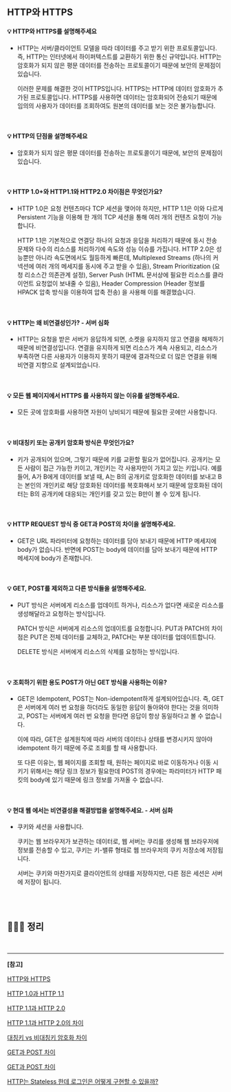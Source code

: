 ## HTTP와 HTTPS

#### 💡 HTTP와 HTTPS를 설명해주세요

- HTTP는 서버/클라이언트 모델을 따라 데이터를 주고 받기 위한 프로토콜입니다. 즉, HTTP는 인터넷에서 하이퍼텍스트를 교환하기 위한 통신 규약입니다. HTTP는 암호화가 되지 않은 평문 데이터를 전송하는 프로토콜이기 때문에 보안의 문제점이 있습니다.

  이러한 문제를 해결한 것이 HTTPS입니다. HTTPS는 HTTP에 데이터 암호화가 추가된 프로토콜입니다. HTTPS를 사용하면 데이터는 암호화되어 전송되기 때문에 임의의 사용자가 데이터를 조회하여도 원본의 데이터를 보는 것은 불가능합니다.

<br>

#### 💡 HTTP의 단점을 설명해주세요

- 암호화가 되지 않은 평문 데이터를 전송하는 프로토콜이기 때문에, 보안의 문제점이 있습니다.

<br>

#### 💡 HTTP 1.0+와 HTTP1.1와 HTTP2.0 차이점은 무엇인가요?

- HTTP 1.0은 요청 컨텐츠마다 TCP 세션을 맺어야 하지만, HTTP 1.1은 이와 다르게 Persistent 기능을 이용해 한 개의 TCP 세션을 통해 여러 개의 컨텐츠 요청이 가능합니다. 

  HTTP 1.1은 기본적으로 연결당 하나의 요청과 응답을 처리하기 때문에 동시 전송 문제와 다수의 리소스를 처리하기에 속도와 성능 이슈를 가집니다. HTTP 2.0은 성능뿐만 아니라 속도면에서도 월등하게 빠른데, Multiplexed Streams (하나의 커넥션에 여러 개의 메세지를 동시에 주고 받을 수 있음), Stream Prioritization (요청 리소스간 의존관계 설정), Server Push (HTML 문서상에 필요한 리소스를 클라이언트 요청없이 보내줄 수 있음), Header Compression (Header 정보를 HPACK 압축 방식을 이용하여 압축 전송) 을 사용해 이를 해결했습니다.

<br>

#### 💡 HTTP는 왜 비연결성인가? - 서버 심화

- HTTP는 요청을 받은 서버가 응답하게 되면, 소켓을 유지하지 않고 연결을 해제하기 때문에 비연결성입니다. 연결을 유지하게 되면 리소스가 계속 사용되고, 리소스가 부족하면 다른 사용자가 이용하지 못하기 때문에 결과적으로 더 많은 연결을 위해 비연결 지향으로 설계되었습니다.

<br>

#### 💡 모든 웹 페이지에서 HTTPS 를 사용하지 않는 이유를 설명해주세요.

- 모든 곳에 암호화를 사용하면 자원이 낭비되기 때문에 필요한 곳에만 사용합니다.

<br>

#### 💡 비대칭키 또는 공개키 암호화 방식은 무엇인가요?

- 키가 공개되어 있으며, 그렇기 때문에 키를 교환할 필요가 없어집니다. 공개키는 모든 사람이 접근 가능한 키이고, 개인키는 각 사용자만이 가지고 있는 키입니다. 예를 들어, A가 B에게 데이터를 보낼 때, A는 B의 공개키로 암호화한 데이터를 보내고 B는 본인의 개인키로 해당 암호화된 데이터를 복호화해서 보기 때문에 암호화된 데이터는 B의 공개키에 대응되는 개인키를 갖고 있는 B만이 볼 수 있게 됩니다.

<br>

#### 💡 HTTP REQUEST 방식 중 GET과 POST의 차이을 설명해주세요.

- GET은 URL 파라미터에 요청하는 데이터를 담아 보내기 때문에 HTTP 메세지에 body가 없습니다. 반면에 POST는 body에 데이터를 담아 보내기 때문에 HTTP 메세지에 body가 존재합니다.

<br>

#### 💡 GET, POST를 제외하고 다른 방식들을 설명해주세요.

- PUT 방식은 서버에게 리소스를 업데이트 하거나, 리소스가 없다면 새로운 리소스를 생성해달라고 요청하는 방식입니다.

  PATCH 방식은 서버에게 리소스의 업데이트를 요청합니다. PUT과 PATCH의 차이점은 PUT은 전체 데이터를 교체하고, PATCH는 부분 데이터를 업데이트합니다.

  DELETE 방식은 서버에게 리소스의 삭제를 요청하는 방식입니다.

<br>

#### 💡 조회하기 위한 용도 POST가 아닌 GET 방식을 사용하는 이유?  

- GET은 Idempotent, POST는 Non-idempotent하게 설계되어있습니다. 즉, GET은 서버에게 여러 번 요청을 하더라도 동일한 응답이 돌아와야 한다는 것을 의미하고, POST는 서버에게 여러 번 요청을 한다면 응답이 항상 동일하다고 볼 수 없습니다.

  이에 따라, GET은 설계원칙에 따라 서버의 데이터나 상태를 변경시키지 않아야 idempotent 하기 때문에 주로 조회를 할 때 사용합니다.

  또 다른 이유는, 웹 페이지를 조회할 때, 원하는 페이지로 바로 이동하거나 이동 시키기 위해서는 해당 링크 정보가 필요한데 POST의 경우에는 파라미터가 HTTP 패킷의 body에 있기 때문에 링크 정보를 가져올 수 없습니다.

<br>

#### 💡 현대 웹 에서는 비연결성을 해결방법을 설명해주세요. - 서버 심화

- 쿠키와 세션을 사용합니다.

  쿠키는 웹 브라우저가 보관하는 데이터로, 웹 서버는 쿠리를 생성해 웹 브라우저에 정보를 전송할 수 있고, 쿠키는 키-밸류 형태로 웹 브라우저의 쿠키 저장소에 저장됩니다.

  서버는 쿠키와 마찬가지로 클라이언트의 상태를 저장하지만, 다른 점은 세션은 서버에 저장이 됩니다.

<br>

<br>

## 🏃🏻‍♀️ 정리





<br>

---

**[참고]**

[HTTP와 HTTPS](https://mangkyu.tistory.com/98)

[HTTP 1.0과 HTTP 1.1](https://withbundo.blogspot.com/2021/02/http-http-10-http-11.html)

[HTTP 1.1과 HTTP 2.0](https://medium.com/@shlee1353/http1-1-vs-http2-0-%EC%B0%A8%EC%9D%B4%EC%A0%90-%EA%B0%84%EB%8B%A8%ED%9E%88-%EC%82%B4%ED%8E%B4%EB%B3%B4%EA%B8%B0-5727b7499b78)

[HTTP 1.1과 HTTP 2.0의 차이](https://snow-line.tistory.com/153)

[대칭키 vs 비대칭키 암호화 차이](https://liveyourit.tistory.com/183)

[GET과 POST 차이](https://noahlogs.tistory.com/35)

[GET과 POST 차이](https://helloworld-88.tistory.com/39)

[HTTP는 Stateless 한데 로그인은 어떻게 구현할 수 있을까?](https://hyuntaeknote.tistory.com/3)